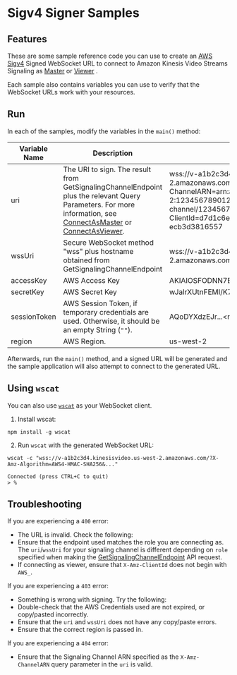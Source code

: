 # Sigv4 Signer Samples

## Features

These are some sample reference code you can use to create
an [AWS Sigv4](https://docs.aws.amazon.com/AmazonS3/latest/API/sigv4-query-string-auth.html)
Signed WebSocket URL to connect to Amazon Kinesis Video Streams Signaling
as [Master](https://docs.aws.amazon.com/kinesisvideostreams-webrtc-dg/latest/devguide/kvswebrtc-websocket-apis-2.html)
or [Viewer](https://docs.aws.amazon.com/kinesisvideostreams-webrtc-dg/latest/devguide/kvswebrtc-websocket-apis-1.html)
.

Each sample also contains variables you can use to verify that the WebSocket
URLs work with your resources.

## Run

In each of the samples, modify the variables in the `main()` method:

| Variable Name | Description                                                                                                                                                                                                                                                                                                                                                                              | Example                                                                                                                                                                                                   |
|---------------|------------------------------------------------------------------------------------------------------------------------------------------------------------------------------------------------------------------------------------------------------------------------------------------------------------------------------------------------------------------------------------------|-----------------------------------------------------------------------------------------------------------------------------------------------------------------------------------------------------------|
| uri | The URI to sign. The result from GetSignalingChannelEndpoint plus the relevant Query Parameters. For more information, see [ConnectAsMaster](https://docs.aws.amazon.com/kinesisvideostreams-webrtc-dg/latest/devguide/kvswebrtc-websocket-apis-2.html) or [ConnectAsViewer](https://docs.aws.amazon.com/kinesisvideostreams-webrtc-dg/latest/devguide/kvswebrtc-websocket-apis-1.html). | wss://v-a1b2c3d4.kinesisvideo.us-west-2.amazonaws.com?X-Amz-ChannelARN=arn:aws:kinesisvideo:us-west-2:123456789012:channel/demo-channel/1234567890123&X-Amz-ClientId=d7d1c6e2-9cb0-4d61-bea9-ecb3d3816557 |
| wssUri | Secure WebSocket method "wss" plus hostname obtained from GetSignalingChannelEndpoint                                                                                                                                                                                                                                                                                                    | wss://v-a1b2c3d4.kinesisvideo.us-west-2.amazonaws.com                                                                                                                                                     |
| accessKey | AWS Access Key                                                                                                                                                                                                                                                                                                                                                                           | AKIAIOSFODNN7EXAMPLE                                                                                                                                                                                      |
| secretKey | AWS Secret Key                                                                                                                                                                                                                                                                                                                                                                           | wJalrXUtnFEMI/K7MDENG/bPxRfiCYEXAMPLEKEY                                                                                                                                                                  |
| sessionToken | AWS Session Token, if temporary credentials are used. Otherwise, it should be an empty String (`""`).                                                                                                                                                                                                                                                                                      | AQoDYXdzEJr...\<remainder of token\>
| region | AWS Region.                                                                                                                                                                                                                                                                                                                                                                              | us-west-2                                                                                                                                                                                                 |

Afterwards, run the `main()` method, and a signed URL will be generated and the
sample application will also attempt to connect to the generated URL.

## Using `wscat`

You can also use [`wscat`](https://www.npmjs.com/package/wscat) as your
WebSocket client.

1. Install wscat:

```shell
npm install -g wscat
```

2. Run `wscat` with the generated WebSocket URL:

```shell
wscat -c "wss://v-a1b2c3d4.kinesisvideo.us-west-2.amazonaws.com/?X-Amz-Algorithm=AWS4-HMAC-SHA256&..."
```

```shell
Connected (press CTRL+C to quit)
> %     
```

## Troubleshooting

If you are experiencing a `400` error:
* The URL is invalid. Check the following:
* Ensure that the endpoint used matches the role you are connecting as. The `uri`/`wssUri` for your signaling channel is different depending on `role` specified when making the [GetSignalingChannelEndpoint](https://docs.aws.amazon.com/kinesisvideostreams/latest/dg/API_GetSignalingChannelEndpoint.html) API request.
* If connecting as viewer, ensure that `X-Amz-ClientId` does not begin with `AWS_`.

If you are experiencing a `403` error:
* Something is wrong with signing. Try the following:
* Double-check that the AWS Credentials used are not expired, or copy/pasted incorrectly.
* Ensure that the `uri` and `wssUri` does not have any copy/paste errors.
* Ensure that the correct region is passed in.

If you are experiencing a `404` error:
* Ensure that the Signaling Channel ARN specified as the `X-Amz-ChannelARN` query parameter in the `uri` is valid. 

